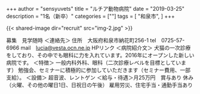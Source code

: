 +++
author = "sensyuvets"
title = "ルチア動物病院"
date = "2019-03-25"
description = "1名（新卒）"
categories = [""]
tags = [
    "和泉市",
]
+++

{{< shared-image dir="recruit" src="img-2.jpg" >}}

募集　見学随時
＜連絡先＞
住所　大阪府和泉市納花町256-1
tel　0725-57-6966
mail　lucia@vesta.ocn.ne.jp
HPリンク
＜病院紹介文＞
犬猫の一次診療をしており、その中でも眼科に力を入れています。2016年にオープンした新しい病院です。
＜特徴＞
一般内科外科、眼科（二次診療レベルを目標としています）
勉強会、セミナーに積極的に参加していただきます（セミナー費用、一部支給）。
＜設備＞
超音波、レントゲン
＜給与・待遇＞月25万円　賞与あり
休み（火曜、その他の曜日1日、日祝日の午後）
雇用労災、住宅手当・通勤手当あり
